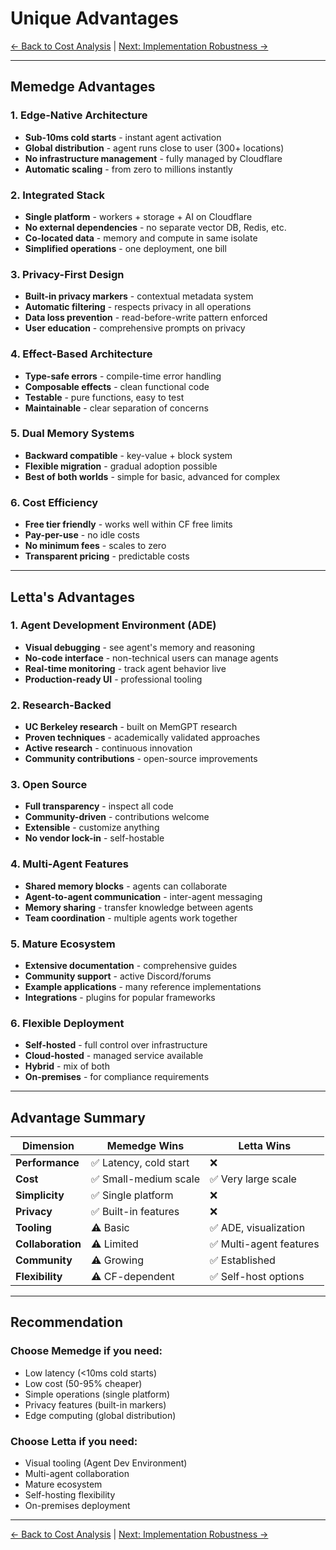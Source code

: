 # Unique Advantages

[← Back to Cost Analysis](10-cost-analysis.md) | [Next: Implementation Robustness →](12-implementation-robustness.md)

---

## Memedge Advantages

### 1. Edge-Native Architecture
- **Sub-10ms cold starts** - instant agent activation
- **Global distribution** - agent runs close to user (300+ locations)
- **No infrastructure management** - fully managed by Cloudflare
- **Automatic scaling** - from zero to millions instantly

### 2. Integrated Stack
- **Single platform** - workers + storage + AI on Cloudflare
- **No external dependencies** - no separate vector DB, Redis, etc.
- **Co-located data** - memory and compute in same isolate
- **Simplified operations** - one deployment, one bill

### 3. Privacy-First Design
- **Built-in privacy markers** - contextual metadata system
- **Automatic filtering** - respects privacy in all operations
- **Data loss prevention** - read-before-write pattern enforced
- **User education** - comprehensive prompts on privacy

### 4. Effect-Based Architecture
- **Type-safe errors** - compile-time error handling
- **Composable effects** - clean functional code
- **Testable** - pure functions, easy to test
- **Maintainable** - clear separation of concerns

### 5. Dual Memory Systems
- **Backward compatible** - key-value + block system
- **Flexible migration** - gradual adoption possible
- **Best of both worlds** - simple for basic, advanced for complex

### 6. Cost Efficiency
- **Free tier friendly** - works well within CF free limits
- **Pay-per-use** - no idle costs
- **No minimum fees** - scales to zero
- **Transparent pricing** - predictable costs

---

## Letta's Advantages

### 1. Agent Development Environment (ADE)
- **Visual debugging** - see agent's memory and reasoning
- **No-code interface** - non-technical users can manage agents
- **Real-time monitoring** - track agent behavior live
- **Production-ready UI** - professional tooling

### 2. Research-Backed
- **UC Berkeley research** - built on MemGPT research
- **Proven techniques** - academically validated approaches
- **Active research** - continuous innovation
- **Community contributions** - open-source improvements

### 3. Open Source
- **Full transparency** - inspect all code
- **Community-driven** - contributions welcome
- **Extensible** - customize anything
- **No vendor lock-in** - self-hostable

### 4. Multi-Agent Features
- **Shared memory blocks** - agents can collaborate
- **Agent-to-agent communication** - inter-agent messaging
- **Memory sharing** - transfer knowledge between agents
- **Team coordination** - multiple agents work together

### 5. Mature Ecosystem
- **Extensive documentation** - comprehensive guides
- **Community support** - active Discord/forums
- **Example applications** - many reference implementations
- **Integrations** - plugins for popular frameworks

### 6. Flexible Deployment
- **Self-hosted** - full control over infrastructure
- **Cloud-hosted** - managed service available
- **Hybrid** - mix of both
- **On-premises** - for compliance requirements

---

## Advantage Summary

| Dimension | Memedge Wins | Letta Wins |
|-----------|--------------|------------|
| **Performance** | ✅ Latency, cold start | ❌ |
| **Cost** | ✅ Small-medium scale | ✅ Very large scale |
| **Simplicity** | ✅ Single platform | ❌ |
| **Privacy** | ✅ Built-in features | ❌ |
| **Tooling** | ⚠️ Basic | ✅ ADE, visualization |
| **Collaboration** | ⚠️ Limited | ✅ Multi-agent features |
| **Community** | ⚠️ Growing | ✅ Established |
| **Flexibility** | ⚠️ CF-dependent | ✅ Self-host options |

---

## Recommendation

### Choose Memedge if you need:
- Low latency (<10ms cold starts)
- Low cost (50-95% cheaper)
- Simple operations (single platform)
- Privacy features (built-in markers)
- Edge computing (global distribution)

### Choose Letta if you need:
- Visual tooling (Agent Dev Environment)
- Multi-agent collaboration
- Mature ecosystem
- Self-hosting flexibility
- On-premises deployment

---

[← Back to Cost Analysis](10-cost-analysis.md) | [Next: Implementation Robustness →](12-implementation-robustness.md)

